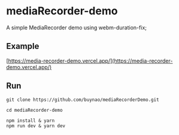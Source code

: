 # mediaRecorder-demo

A simple MediaRecorder demo using webm-duration-fix;

## Example

[https://media-recorder-demo.vercel.app/](https://media-recorder-demo.vercel.app/)

## Run

```shell
git clone https://github.com/buynao/mediaRecorderDemo.git

cd mediaRecorder-demo

npm install & yarn
npm run dev & yarn dev

```
